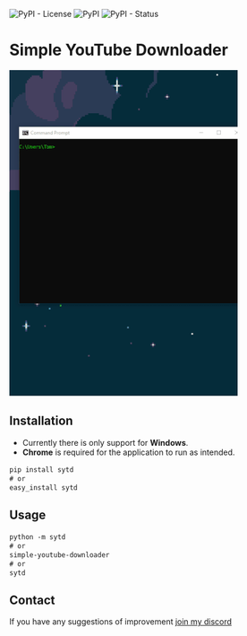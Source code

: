 ![PyPI - License](https://img.shields.io/pypi/l/sytd)
![PyPI](https://img.shields.io/pypi/v/sytd)
![PyPI - Status](https://img.shields.io/pypi/status/sytd)

# Simple YouTube Downloader
![](images/demo-small.gif)

## Installation
* Currently there is only support for **Windows**.
* **Chrome** is required for the application to run as intended.
```
pip install sytd
# or
easy_install sytd
```

## Usage
```
python -m sytd
# or
simple-youtube-downloader
# or
sytd
```

## Contact
If you have any suggestions of improvement [join my discord](https://discord.gg/DHnBsRZ)
